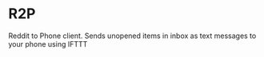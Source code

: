 # R2P
Reddit to Phone client. Sends unopened items in inbox as text messages to your phone using IFTTT
